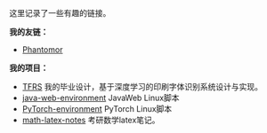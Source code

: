 这里记录了一些有趣的链接。

**我的友链：**

- [Phantomor](https://phantomor.github.io/)

**我的项目：**

- [TFRS](https://github.com/wliafe/TFRS) 我的毕业设计，基于深度学习的印刷字体识别系统设计与实现。
- [java-web-environment](https://github.com/wliafe/java-web-environment) JavaWeb Linux脚本
- [PyTorch-environment](https://github.com/wliafe/PyTorch-environment) PyTorch Linux脚本
- [math-latex-notes](https://github.com/wliafe/math-latex-notes) 考研数学latex笔记。